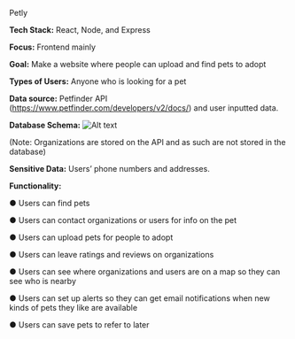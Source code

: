 ﻿

Petly

**Tech Stack:** React, Node, and Express

**Focus:** Frontend mainly

**Goal:** Make a website where people can upload and find pets to adopt

**Types of Users:** Anyone who is looking for a pet

**Data source:** Petfinder API (<https://www.petfinder.com/developers/v2/docs/>) and user inputted data.

**Database Schema:**
![Alt text](https://imgur.com/a/N42ZU4K "Schema")

(Note: Organizations are stored on the API and as such are not stored in the database)

**Sensitive Data:** Users’ phone numbers and addresses.

**Functionality:**

● Users can find pets

● Users can contact organizations or users for info on the pet

● Users can upload pets for people to adopt

● Users can leave ratings and reviews on organizations

● Users can see where organizations and users are on a map so they can see who is nearby





● Users can set up alerts so they can get email notifications when new kinds of pets they like are available

● Users can save pets to refer to later

